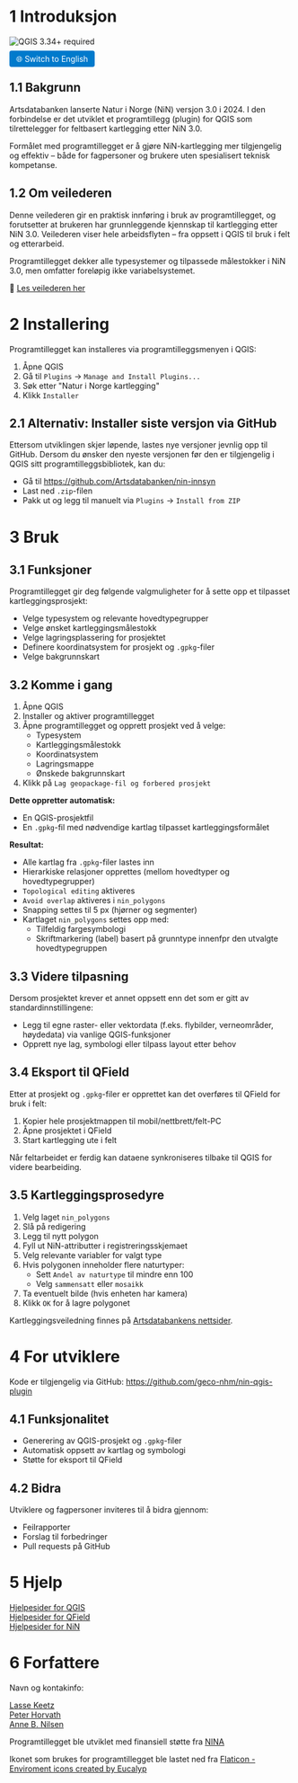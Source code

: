 # 1 Introduksjon

![QGIS 3.34+ required](https://img.shields.io/badge/QGIS-3.34%2B-green?logo=qgis&logoColor=white)


<a href="nin_qgis_plugin/README_english.md" style="padding: 6px 12px; background-color: #007acc; color: white; border-radius: 4px; text-decoration: none;">🌐 Switch to English</a>

## 1.1 Bakgrunn

Artsdatabanken lanserte Natur i Norge (NiN) versjon 3.0 i 2024. I den forbindelse er det utviklet et programtillegg (plugin) for QGIS som tilrettelegger for feltbasert kartlegging etter NiN 3.0.

Formålet med programtillegget er å gjøre NiN-kartlegging mer tilgjengelig og effektiv – både for fagpersoner og brukere uten spesialisert teknisk kompetanse.

## 1.2 Om veilederen

Denne veilederen gir en praktisk innføring i bruk av programtillegget, og forutsetter at brukeren har grunnleggende kjennskap til kartlegging etter NiN 3.0. Veilederen viser hele arbeidsflyten – fra oppsett i QGIS til bruk i felt og etterarbeid.

Programtillegget dekker alle typesystemer og tilpassede målestokker i NiN 3.0, men omfatter foreløpig ikke variabelsystemet.

📘 [Les veilederen her](https://geco-nhm.github.io/nin-qgis-plugin/)

# 2 Installering

Programtillegget kan installeres via programtilleggsmenyen i QGIS:

1.  Åpne QGIS
2.  Gå til `Plugins` → `Manage and Install Plugins...`
3.  Søk etter "Natur i Norge kartlegging"
4.  Klikk `Installer`

## 2.1 Alternativ: Installer siste versjon via GitHub

Ettersom utviklingen skjer løpende, lastes nye versjoner jevnlig opp til GitHub. Dersom du ønsker den nyeste versjonen før den er tilgjengelig i QGIS sitt programtilleggsbibliotek, kan du:

-   Gå til <https://github.com/Artsdatabanken/nin-innsyn>
-   Last ned `.zip`-filen
-   Pakk ut og legg til manuelt via `Plugins` → `Install from ZIP`

# 3 Bruk

## 3.1 Funksjoner

Programtillegget gir deg følgende valgmuligheter for å sette opp et tilpasset kartleggingsprosjekt:

-   Velge typesystem og relevante hovedtypegrupper
-   Velge ønsket kartleggingsmålestokk
-   Velge lagringsplassering for prosjektet
-   Definere koordinatsystem for prosjekt og `.gpkg`-filer
-   Velge bakgrunnskart

## 3.2 Komme i gang

1.  Åpne QGIS
2.  Installer og aktiver programtillegget
3.  Åpne programtillegget og opprett prosjekt ved å velge:
    -   Typesystem
    -   Kartleggingsmålestokk
    -   Koordinatsystem
    -   Lagringsmappe
    -   Ønskede bakgrunnskart
4.  Klikk på `Lag geopackage-fil og forbered prosjekt`

**Dette oppretter automatisk:**

-   En QGIS-prosjektfil
-   En `.gpkg`-fil med nødvendige kartlag tilpasset kartleggingsformålet

**Resultat:**

-   Alle kartlag fra `.gpkg`-filer lastes inn
-   Hierarkiske relasjoner opprettes (mellom hovedtyper og hovedtypegrupper)
-   `Topological editing` aktiveres
-   `Avoid overlap` aktiveres i `nin_polygons`
-   Snapping settes til 5 px (hjørner og segmenter)
-   Kartlaget `nin_polygons` settes opp med:
    -   Tilfeldig fargesymbologi
    -   Skriftmarkering (label) basert på grunntype innenfpr den utvalgte hovedtypegruppen

## 3.3 Videre tilpasning

Dersom prosjektet krever et annet oppsett enn det som er gitt av standardinnstillingene:

-   Legg til egne raster- eller vektordata (f.eks. flybilder, verneområder, høydedata) via vanlige QGIS-funksjoner
-   Opprett nye lag, symbologi eller tilpass layout etter behov

## 3.4 Eksport til QField

Etter at prosjekt og `.gpkg`-filer er opprettet kan det overføres til QField for bruk i felt:

1.  Kopier hele prosjektmappen til mobil/nettbrett/felt-PC
2.  Åpne prosjektet i QField
3.  Start kartlegging ute i felt

Når feltarbeidet er ferdig kan dataene synkroniseres tilbake til QGIS for videre bearbeiding.

## 3.5 Kartleggingsprosedyre

1.  Velg laget `nin_polygons`
2.  Slå på redigering
3.  Legg til nytt polygon
4.  Fyll ut NiN-attributter i registreringsskjemaet
5.  Velg relevante variabler for valgt type
6.  Hvis polygonen inneholder flere naturtyper:
    -   Sett `Andel av naturtype` til mindre enn 100
    -   Velg `sammensatt` eller `mosaikk`
7.  Ta eventuelt bilde (hvis enheten har kamera)
8.  Klikk `OK` for å lagre polygonet

Kartleggingsveiledning finnes på [Artsdatabankens nettsider](https://www.artsdatabanken.no).

# 4 For utviklere

Kode er tilgjengelig via GitHub: <https://github.com/geco-nhm/nin-qgis-plugin>

## 4.1 Funksjonalitet

-   Generering av QGIS-prosjekt og `.gpkg`-filer
-   Automatisk oppsett av kartlag og symbologi
-   Støtte for eksport til QField

## 4.2 Bidra

Utviklere og fagpersoner inviteres til å bidra gjennom:

-   Feilrapporter
-   Forslag til forbedringer
-   Pull requests på GitHub

# 5 Hjelp

[Hjelpesider for QGIS](https://docs.qgis.org/3.34/en/docs/training_manual/index.html)\
[Hjelpesider for QField](https://docs.qfield.org/get-started/tutorials/get-started-qfs/)\
[Hjelpesider for NiN](https://naturinorge.artsdatabanken.no/)

# 6 Forfattere

Navn og kontakinfo:

[Lasse Keetz](https://github.com/orgs/geco-nhm/people/lasseke)\
[Peter Horvath](https://github.com/orgs/geco-nhm/people/peterhor)\
[Anne B. Nilsen](https://github.com/orgs/geco-nhm/people/9ls1)

Programtillegget ble utviklet med finansiell støtte fra [NINA](https://www.nina.no/)

Ikonet som brukes for programtillegget ble lastet ned fra <a href="https://www.flaticon.com/free-icons/enviroment" title="enviroment icons">Flaticon - Enviroment icons created by Eucalyp</a>